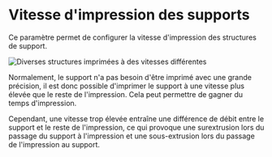 Vitesse d'impression des supports
===

Ce paramètre permet de configurer la vitesse d'impression des structures de support.

![Diverses structures imprimées à des vitesses différentes](../../../articles/images/speed_difference.png)

Normalement, le support n'a pas besoin d'être imprimé avec une grande précision, il est donc possible d'imprimer le support à une vitesse plus élevée que le reste de l'impression. Cela peut permettre de gagner du temps d'impression.

Cependant, une vitesse trop élevée entraîne une différence de débit entre le support et le reste de l'impression, ce qui provoque une surextrusion lors du passage du support à l'impression et une sous-extrusion lors du passage de l'impression au support.
